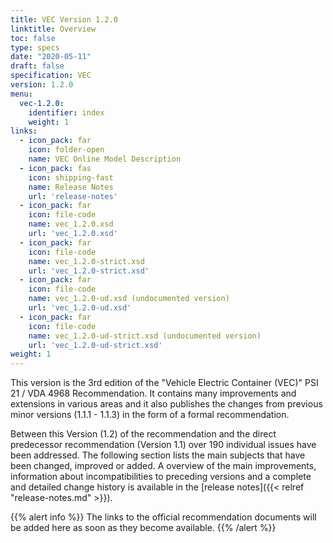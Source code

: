 ```yaml
---
title: VEC Version 1.2.0
linktitle: Overview
toc: false
type: specs
date: "2020-05-11"
draft: false
specification: VEC
version: 1.2.0
menu:
  vec-1.2.0:
    identifier: index    
    weight: 1
links:
  - icon_pack: far
    icon: folder-open
    name: VEC Online Model Description
  - icon_pack: fas
    icon: shipping-fast
    name: Release Notes
    url: 'release-notes'
  - icon_pack: far
    icon: file-code
    name: vec_1.2.0.xsd
    url: 'vec_1.2.0.xsd'
  - icon_pack: far
    icon: file-code
    name: vec_1.2.0-strict.xsd
    url: 'vec_1.2.0-strict.xsd'
  - icon_pack: far
    icon: file-code
    name: vec_1.2.0-ud.xsd (undocumented version)
    url: 'vec_1.2.0-ud.xsd'
  - icon_pack: far
    icon: file-code
    name: vec_1.2.0-ud-strict.xsd (undocumented version)
    url: 'vec_1.2.0-ud-strict.xsd'
weight: 1
---
```

This version is the 3rd edition of the "Vehicle Electric Container (VEC)" PSI 21 / VDA 4968 Recommendation. 
It contains many improvements and extensions in various areas and it also publishes the changes from 
previous minor versions (1.1.1 - 1.1.3) in the form of a formal recommendation.
<!--more-->
Between this Version (1.2) of the recommendation and the direct predecessor recommendation (Version 1.1) 
over 190 individual issues have been addressed. The following section lists the main subjects that have 
been changed, improved or added. A overview of the main improvements, information about incompatibilities to 
preceding versions and a complete and detailed change history is available in the [release notes]({{< relref "release-notes.md" >}}).

{{% alert info %}}
The links to the official recommendation documents will be added here as soon as they become available.
{{% /alert %}}